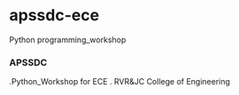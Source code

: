 # apssdc-ece
Python programming_workshop
### APSSDC
.Python_Workshop for ECE
. RVR&JC College  of Engineering
